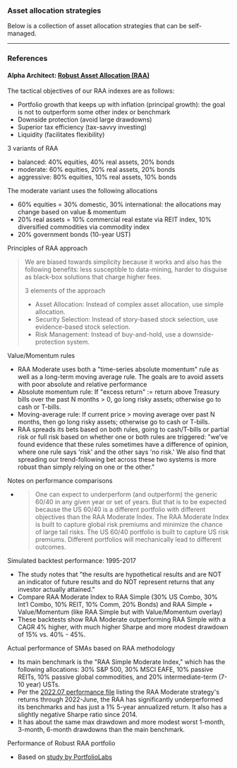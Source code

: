 ### Asset allocation strategies

Below is a collection of asset allocation strategies that can be self-managed.

---

### References

#### Alpha Architect: [Robust Asset Allocation (RAA)](https://alphaarchitect.com/2014/12/the-robust-asset-allocation-raa-index/)

The tactical objectives of our RAA indexes are as follows:
- Portfolio growth that keeps up with inflation (principal growth): the goal is not to outperform some other index or benchmark
- Downside protection (avoid large drawdowns)
- Superior tax efficiency (tax-savvy investing)
- Liquidity (facilitates flexibility)
 
3 variants of RAA
- balanced: 40% equities, 40% real assets, 20% bonds
- moderate: 60% equities, 20% real assets, 20% bonds
- aggressive: 80% equities, 10% real assets, 10% bonds

The moderate variant uses the following allocations
- 60% equities = 30% domestic, 30% international: the allocations may change based on value & momentum
- 20% real assets = 10% commercial real estate via REIT index, 10% diversified commodities via commodity index
- 20% government bonds (10-year UST)

Principles of RAA approach

> We are biased towards simplicity because it works and also has the following benefits: less susceptible to data-mining, harder to disguise as black-box solutions that charge higher fees.
>
> 3 elements of the approach
> - Asset Allocation: Instead of complex asset allocation, use simple allocation.
> - Security Selection: Instead of story-based stock selection, use evidence-based stock selection.
> - Risk Management: Instead of buy-and-hold, use a downside-protection system.

Value/Momentum rules
- RAA Moderate uses both a "time-series absolute momentum" rule as well as a long-term moving average rule. The goals are to avoid assets with poor absolute and relative performance
- Absolute momentum rule: If "excess return" := return above Treasury bills over the past N months > 0, go long risky assets; otherwise go to cash or T-bills.
- Moving-average rule: If current price > moving average over past N months, then go long risky assets; otherwise go to cash or T-bills.
- RAA spreads its bets based on both rules, going to cash/T-bills or partial risk or full risk based on whether one or both rules are triggered: "we’ve found evidence that these rules sometimes have a difference of opinion, where one rule says 'risk' and the other says 'no risk.' We also find that spreading our trend-following bet across these two systems is more robust than simply relying on one or the other."

Notes on performance comparisons
- > One can expect to underperform (and outperform) the generic 60/40 in any given year or set of years. But that is to be expected because the US 60/40 is a different portfolio with different objectives than the RAA Moderate Index. The RAA Moderate Index is built to capture global risk premiums and minimize the chance of large tail risks. The US 60/40 portfolio is built to capture US risk premiums. Different portfolios will mechanically lead to different outcomes.

Simulated backtest performance: 1995-2017
- The study notes that "the results are hypothetical results and are NOT an indicator of future results and do NOT represent returns that any investor actually attained."
- Compare RAA Moderate Index to RAA Simple (30% US Combo, 30% Int’l Combo, 10% REIT, 10% Comm, 20% Bonds) and RAA Simple + Value/Momentum (like RAA Simple but with Value/Momentum overlay)
- These backtests show RAA Moderate outperforming RAA Simple with a CAGR 4% higher, with much higher Sharpe and more modest drawdown of 15% vs. 40% - 45%.

Actual performance of SMAs based on RAA methodology
- Its main benchmark is the "RAA Simple Moderate Index," which has the following allocations: 30% S&P 500, 30% MSCI EAFE, 10% passive REITs, 10% passive global commodities, and 20% intermediate-term (7-10 year) USTs.
- Per the [2022.07 performance file](https://alphaarchitect.com/wp-content/uploads/compliance/sma/gips/RAA%20Mod%20RM.pdf) listing the RAA Moderate strategy's returns through 2022-June, the RAA has significantly underperformed its benchmarks and has just a 1% 5-year annualized return. It also has a slightly negative Sharpe ratio since 2014.
- It has about the same max drawdown and more modest worst 1-month, 3-month, 6-month drawdowns than the main benchmark.

Performance of Robust RAA portfolio
- Based on [study by PortfolioLabs](https://portfolioslab.com/portfolio/alpha-architect-robust)
